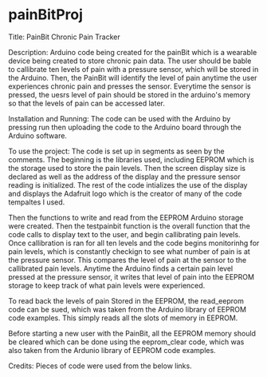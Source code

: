 # painBitProj

Title: PainBit Chronic Pain Tracker

Description: Arduino code being created for the painBit which is a wearable device being created to store chronic pain data. The user should be bable to callibrate ten levels of pain with a pressure sensor, which will be stored in the Arduino. Then, the PainBit will identify the level of pain anytime the user experiences chronic pain and presses the sensor. Everytime the sensor is pressed, the uesrs level of pain should be stored in the arduino's memory so that the levels of pain can be accessed later. 

Installation and Running: The code can be used with the Arduino by pressing run then uploading the code to the Arduino board through the Arduino software.


To use the project: The code is set up in segments as seen by the comments. The beginning is the libraries used, including EEPROM which is the storage used to store the pain levels. Then the screen display size is declared as well as the address of the display and the pressure sensor reading is initialized. The rest of the code intializes the use of the display and displays the Adafruit logo which is the creator of many of the code tempaltes I used. 

Then the functions to write and read from the EEPROM Arduino storage were created. Then the testpainbit function is the overall function that the code calls to display text to the user, and begin callibrating pain levels. Once callibration is ran for all ten levels and the code begins monitorinhg for pain levels, which is constantly checkign to see what number of pain is at the pressure sensor. This compares the level of pain at the sensor to the callibrated pain levels. Anytime the Arduino finds a certain pain level pressed at the pressure sensor, it writes that level of pain into the EEPROM storage to keep track of what pain levels were experienced. 

To read back the levels of pain Stored in the EEPROM, the read_eeprom code can be sued, which was taken from the Arduino library of EEPROM code examples. This simply reads all the slots of memory in EEPROM.

Before starting a new user with the PainBit, all the EEPROM memory should be cleared which can be done using the eeprom_clear code, which was also taken from the Ardunio library of EEPROM code examples.

Credits: Pieces of code were used from the below links. 
